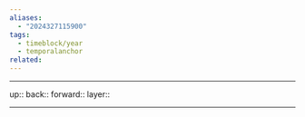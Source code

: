 ```yaml
---
aliases:
  - "2024327115900"
tags:
  - timeblock/year
  - temporalanchor
related:
---
```




***

up:: 
back:: 
forward:: 
layer:: 

***

